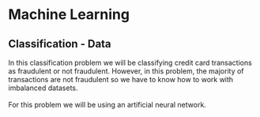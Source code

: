 # Machine Learning
## Classification - Data
In this classification problem we will be classifying credit card transactions as fraudulent or not fraudulent. However, in this problem, the majority of transactions are not fraudulent so we have to know how to work with imbalanced datasets.\
\
For this problem we will be using an artificial neural network.

